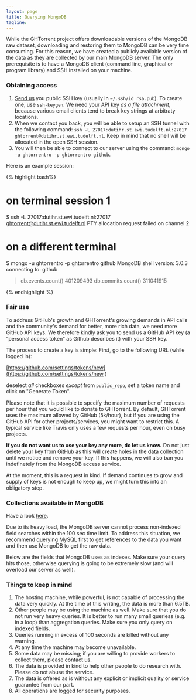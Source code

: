 ```yaml
---
layout: page
title: Querying MongoDB
tagline:
---
```


While the GHTorrent project offers downloadable versions of the MongoDB raw
dataset, downloading and restoring them to MongoDB can be very time consuming.
For this reason, we have created a publicly available version of the data as
they are collected by our main MongoDB server.
The only prerequisite is to have a MongoDB client (command line, graphical
or program library) and SSH installed on your machine.

### Obtaining access

1. [Send us](mailto:gousiosg@gmail.com) you public SSH key (usually in `~/.ssh/id_rsa.pub`). To create one, use `ssh-keygen`. We need your API key *as a file attachment*, because various email clients tend to break key strings at arbitraty locations.
2. When we contact you back, you will be able to setup an SSH tunnel with the
following command: `ssh -L 27017:dutihr.st.ewi.tudelft.nl:27017 ghtorrent@dutihr.st.ewi.tudelft.nl`. Keep in mind that no shell will be allocated in the open SSH session.
3. You will then be able to connect to our server using the command: `mongo
-u ghtorrentro -p ghtorrentro github`.

Here is an example session:

{% highlight bash%}
####
# on terminal session 1
$ ssh -L 27017:dutihr.st.ewi.tudelft.nl:27017 ghtorrent@dutihr.st.ewi.tudelft.nl
PTY allocation request failed on channel 2

#####
# on a different terminal
$ mongo -u ghtorrentro -p ghtorrentro github
MongoDB shell version: 3.0.3
connecting to: github
>
> db.events.count()
401209493
> db.commits.count()
311041915
>
{% endhighlight %}


### Fair use

To address GitHub's growth and GHTorrent's growing demands in API calls and the
community's demand for better, more rich data, we need more GitHub API keys. We
therefore kindly ask you to send us a GitHub API key (a “personal access token” as Github describes it) with your SSH key.

The process to create a key is simple: First, go to the following URL (while logged in):

[https://github.com/settings/tokens/new](https://github.com/settings/tokens/new
)

deselect *all* checkboxes *except* from `public_repo`, set a token name and click on "Generate Token".

Please note that it is possible to specify the maximum number of requests per hour that you would like to donate to GHTorrent. By default, GHTorrent uses the maximum allowed by GitHub (5k/hour), but if you are using the GitHub API for other projects/services, you might want to restrict this. A typical service like Travis only uses a few requests per hour, even on busy projects.

**If you do not want us to use your key any more, do let us know.** Do not
just delete your key from GitHub as this will create holes in the data
collection until we notice and remove your key. If this happens, we will also
ban you indefinetely from the MongoDB access service.

At the moment, this is a request in kind. If demand continues to grow and supply
of keys is not enough to keep up, we might turn this into an obligatory step.

### Collections available in MongoDB

Have a look [here](mongo.html).


Due to its heavy load, the MongoDB server cannot process non-indexed field
searches within the 100 sec time limit. To address this situation, we
recommend querying MySQL first to get references to the data you want and
then use MongoDB to get the raw data.

Below are the fields that MongoDB uses as indexes. Make sure your query hits
those, otherwise querying is going to be extremely slow (and will overload our
server as well).

<script src="http://gist-it.appspot.com/https://github.com/gousiosg/github-mirror/blob/master/lib/ghtorrent/adapters/mongo_persister.rb?slice=21:40">
</script>

### Things to keep in mind

1. The hosting machine, while powerful, is not capable of processing the data
very quickly. At the time of this writing, the data is more than 6.5TB.
2. Other people may be using the machine as well. Make sure that you do not run
very heavy queries. It is better to run many small queriess (e.g. in a loop) than aggregation queries. Make sure you only query on indexed fields.
3. Queries running in excess of 100 seconds are killed without any warning.
4. At any time the machine may become unavailable.
5. Some data may be missing; if you are willing to provide workers to collect
them, please [contact us](mailto:gousiosg@gmail.com).
6. The data is provided in kind to help other people to do research with. Please
do not abuse the service.
7. The data is offered as is without any explicit or implicit quality or service guarantee from our part.
8. All operations are logged for security purposes.
